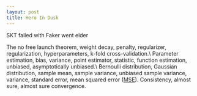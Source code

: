 ```yaml
---
layout: post
title: Hero In Dusk
---
```


SKT failed with Faker went elder

The no free launch theorem, weight decay, penalty, regularizer, regularization, hyperparameters, k-fold cross-validation.\\
Parameter estimation, bias, variance, point estimator, statistic, function estimation, unbiased, asymptotically unbiased.\\
Bernoulli distribution, Gaussian distribution, sample mean, sample variance, unbiased sample variance, variance, standard error, mean squared error ([MSE](https://blog.csdn.net/frankiehello/article/details/80485569)).
Consistency, almost sure, almost sure convergence.